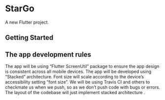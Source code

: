 # StarGo

A new Flutter project.

## Getting Started

## The app development rules
The app will be using  “Flutter ScreenUtil” package to ensure the app design is consistent across all mobile devices.
The app will be developed using “Stacked” architecture.
Font size will scale according to the device’s accessibility setting “font size”.
We will be using Travis CI and others to checkmate us when we push, so as we don’t push code with bugs or errors.
The layout of the codebase will just implement stacked architecture .
